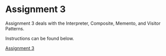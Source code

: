 # Assignment 3

Assignment 3 deals with the Interpreter, Composite, Memento, and Visitor Patterns.

Instructions can be found below.

[Assignment 3](https://rassamni.com/img/cs635/Assignment3.pdf "Assignment 3")
